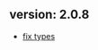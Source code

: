  ## version: 2.0.8

 * [fix types](https://github.com/artalar/pathon/commit/e6c3173b338694efd20a532ca926b465ab720e69)